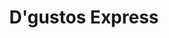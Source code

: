 ---
title: "D'gustos Express"
url: /ciudad-guayana-puerto-ordaz/dgustos-express/
shop: supermercado
---